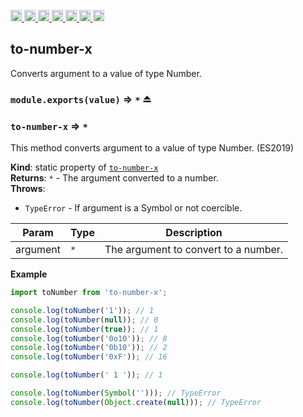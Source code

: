 <a
  href="https://travis-ci.org/Xotic750/to-number-x"
  title="Travis status">
<img
  src="https://travis-ci.org/Xotic750/to-number-x.svg?branch=master"
  alt="Travis status" height="18">
</a>
<a
  href="https://david-dm.org/Xotic750/to-number-x"
  title="Dependency status">
<img src="https://david-dm.org/Xotic750/to-number-x/status.svg"
  alt="Dependency status" height="18"/>
</a>
<a
  href="https://david-dm.org/Xotic750/to-number-x?type=dev"
  title="devDependency status">
<img src="https://david-dm.org/Xotic750/to-number-x/dev-status.svg"
  alt="devDependency status" height="18"/>
</a>
<a
  href="https://badge.fury.io/js/to-number-x"
  title="npm version">
<img src="https://badge.fury.io/js/to-number-x.svg"
  alt="npm version" height="18">
</a>
<a
  href="https://www.jsdelivr.com/package/npm/to-number-x"
  title="jsDelivr hits">
<img src="https://data.jsdelivr.com/v1/package/npm/to-number-x/badge?style=rounded"
  alt="jsDelivr hits" height="18">
</a>
<a
  href="https://bettercodehub.com/results/Xotic750/to-number-x"
  title="bettercodehub score">
<img src="https://bettercodehub.com/edge/badge/Xotic750/to-number-x?branch=master"
  alt="bettercodehub score" height="18">
</a>
<a
  href="https://coveralls.io/github/Xotic750/to-number-x?branch=master"
  title="Coverage Status">
<img src="https://coveralls.io/repos/github/Xotic750/to-number-x/badge.svg?branch=master"
  alt="Coverage Status" height="18">
</a>

<a name="module_to-number-x"></a>

## to-number-x

Converts argument to a value of type Number.

<a name="exp_module_math-trim-x.exports"></a>

### `module.exports(value)` ⇒ <code>\*</code> ⏏

<a name="module_to-number-x"></a>

### `to-number-x` ⇒ <code>\*</code>

This method converts argument to a value of type Number. (ES2019)

**Kind**: static property of [<code>to-number-x</code>](#module_to-number-x)  
**Returns**: <code>\*</code> - The argument converted to a number.  
**Throws**:

- <code>TypeError</code> - If argument is a Symbol or not coercible.

| Param    | Type            | Description                          |
| -------- | --------------- | ------------------------------------ |
| argument | <code>\*</code> | The argument to convert to a number. |

**Example**

```js
import toNumber from 'to-number-x';

console.log(toNumber('1')); // 1
console.log(toNumber(null)); // 0
console.log(toNumber(true)); // 1
console.log(toNumber('0o10')); // 8
console.log(toNumber('0b10')); // 2
console.log(toNumber('0xF')); // 16

console.log(toNumber(' 1 ')); // 1

console.log(toNumber(Symbol(''))); // TypeError
console.log(toNumber(Object.create(null))); // TypeError
```
